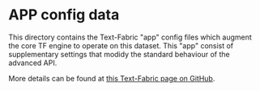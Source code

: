 # APP config data

This directory contains the Text-Fabric "app" config files which augment the core TF engine to operate on this dataset. This "app" consist of supplementary settings that modidy the standard behaviour of the advanced API.

More details can be found at [this Text-Fabric page on GitHub](https://annotation.github.io/text-fabric/tf/about/apps.html#tf.about.apps).
